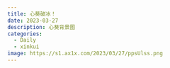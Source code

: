 ```yaml
---
title: 心葵破冰！
date: 2023-03-27
description: 心葵背景图
categories: 
  - Daily
  - xinkui
image: https://s1.ax1x.com/2023/03/27/ppsUlss.png
---
```


